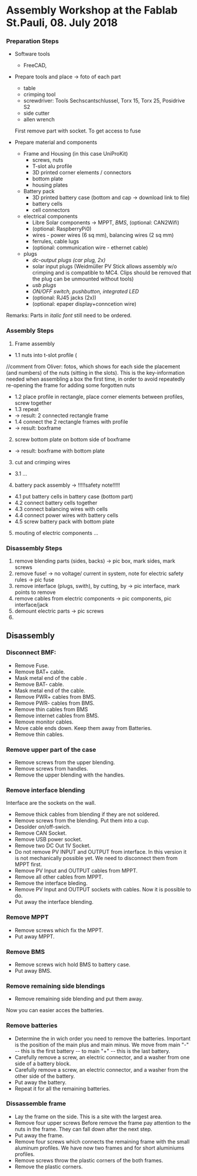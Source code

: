 # Assembly Workshop at the Fablab St.Pauli, 08. July 2018

### Preparation Steps
- Software tools
  - FreeCAD, 
- Prepare tools and place
-> foto of each part
  - table
  - crimping tool
  - screwdriver: Tools Sechscantschlussel, Torx 15, Torx 25, Posidrive S2
  - side cutter
  - allen wrench
  
  First remove part with socket. To get access to fuse
- Prepare material and components
  - Frame and Housing (in this case UniProKit)
    - screws, nuts
    - T-slot alu profile
    - 3D printed corner elements / connectors
    - bottom plate
    - housing plates
  - Battery pack
    - 3D printed battery case (bottom and cap -> download link to file)
    - battery cells
    - cell connectors
  - electrical components
    - Libre Solar components -> MPPT, *BMS*, (optional: CAN2Wifi)
    - (optional: RaspberryPi0)
    - wires - power wires (6 sq mm), balancing wires (2 sq mm)
    - ferrules, cable lugs
    - (optional: communication wire - ethernet cable)
   - plugs
     - *dc-output plugs (car plug, 2x)*
     - solar input plugs (Weidmüller PV Stick allows assembly w/o crimping and is compatible to MC4. Clips should be removed that the plug can be unmounted without tools)
     - *usb plugs*
     - *ON/OFF switch, pushbutton, integrated LED*
     - (optional: RJ45 jacks (2x))
     - (optional: epaper display+conncetion wire)

Remarks: Parts in *italic font* still need to be ordered.
### Assembly Steps
1. Frame assembly
- 1.1 nuts into t-slot profile (

//comment from Oliver: fotos, which shows for each side the placement (and numbers) of the nuts (sitting in the slots). This is the key-information needed when assembling a box the first time, in order to avoid repeatedly re-opening the frame for adding some forgotten nuts


- 1.2 place profile in rectangle, place corner elements between profiles, screw together
- 1.3 repeat 
- -> result: 2 connected rectangle frame
- 1.4 connect the 2 rectangle frames with profile
- -> result: boxframe
2. screw bottom plate on bottom side of boxframe
- -> result: boxframe with bottom plate
3. cut and crimping wires
- 3.1 ...
4. battery pack assembly -> !!!!!safety note!!!!!
- 4.1 put battery cells in battery case (bottom part)
- 4.2 connect battery cells together
- 4.3 connect balancing wires with cells
- 4.4 connect power wires with battery cells
- 4.5 screw battery pack with bottom plate
5. mouting of electric components
...

### Disassembly Steps
1. remove blending parts (sides, backs)
-> pic box, mark sides, mark screws
2. remove fuse! -> no voltage/ current in system, note for electric safety rules 
-> pic fuse
3. remove interface (plugs, swith), by cutting, by 
-> pic interface, mark points to remove
4. remove cables from electric components
-> pic components, pic interface/jack
5. demount electric parts
-> pic screws
6. 

## Disassembly ##
### Disconnect BMF:
* Remove Fuse.
* Remove BAT+ cable. 
* Mask metal end of the cable .
* Remove BAT- cable.
* Mask metal end of the cable.
* Remove PWR+ cables from BMS.
* Remove PWR- cables from BMS.
* Remove thin cables from BMS
* Remove internet cables from BMS.
* Remove monitor cables.
* Move cable ends down. Keep them away from Batteries.
* Remove thin cables.
### Remove upper part of the case
* Remove screws from the upper blending.
* Remove screws from handles.
* Remove the upper blending with the handles.
### Remove interface blending
Interface are the sockets on the wall.
* Remove thick cables from blending if they are not soldered.
* Remove screws from the blending. Put them into a cup.
* Desolder on/off-swich.
* Remove CAN Socket.
* Remove USB power socket.
* Remove two DC Out 1V Socket.
* Do not remove PV INPUT and OUTPUT from interface. In this version it is not mechanically possible yet. We need to disconnect them from MPPT first.
* Remove PV Input and OUTPUT cables from MPPT.
* Remove all other cables from MPPT.
* Remove the interface bleding.
* Remove PV Input and OUTPUT sockets with cables. Now it is possible to do.
* Put away the interface blending.
### Remove MPPT
* Remove screws which fix the MPPT.
* Put away MPPT.
### Remove BMS
* Remove screws wich hold BMS to battery case.
* Put away BMS.
### Remove remaining side blendings
* Remove remaining side blending and put them away.

Now you can easier acces the batteries.

### Remove batteries
* Determine the in wich order you need to remove the batteries. Important is the position of the main plus and main minus. We move from main "-" -- this is the first battery -- to main "+" -- this is the last battery.
* Carefully remove a screw, an electric connector, and a washer from one side of a battery block.
* Carefully remove a screw, an electric connector, and a washer from the other side of the battery.
* Put away the battery.
* Repeat it for all the remaining batteries.

### Dissassemble frame
* Lay the frame on the side. This is a site with the largest area.
* Remove four upper screws
Before remove the frame pay attention to the nuts in the frame. They can fall down after the next step.
* Put away the frame.
* Remove four screws which connects the remaining frame with the small aluminum profiles.
We have now two frames and for short aluminiums profiles.
* Remove screws throw the plastic corners of the both frames.
* Remove the plastic corners.
